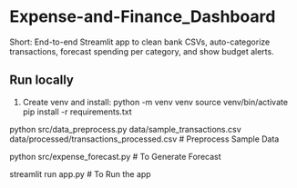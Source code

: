 ﻿# Expense-and-Finance_Dashboard

Short: End-to-end Streamlit app to clean bank CSVs, auto-categorize transactions, forecast spending per category, and show budget alerts.

## Run locally
1. Create venv and install:
python -m venv venv
source venv/bin/activate    
pip install -r requirements.txt


python src/data_preprocess.py data/sample_transactions.csv data/processed/transactions_processed.csv  # Preprocess Sample Data


python src/expense_forecast.py  # To Generate Forecast


streamlit run app.py  # To Run the app
